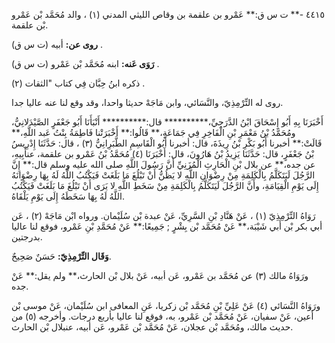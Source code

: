 ٤٤١٥ -** ت س ق:** عَمْرو بن علقمة بن وقاص الليثي المدني (١) ، والد مُحَمَّد بْن عَمْرو بْن علقمة.

**روى عن:** أبيه (ت س ق) .

**رَوَى عَنه:** ابنه مُحَمَّد بْن عَمْرو (ت س ق) .

ذكره ابنُ حِبَّان فِي كتاب "الثقات (٢) .

روى له التِّرْمِذِيّ، والنَّسَائي، وابن مَاجَهْ حديثا واحدا، وقد وقع لنا عنه عاليا جدا.

أَخْبَرَنَا بِهِ أَبُو إِسْحَاقَ ابْنُ الدَّرَجِيِّ،********** قال:********** أَنْبَأَنَا أَبُو جَعْفَرٍ الصَّيْدَلانِيُّ، ومُحَمَّدُ بْنُ مَعْمَرِ بْنِ الْفَاخِرِ فِي جَمَاعَةٍ،** قَالُوا:** أَخْبَرَتْنا فَاطِمَةُ بِنْتُ عَبد اللَّهِ،** قَالَتْ:** أخبرنا أَبُو بَكْرِ بْنُ رِيذَةَ، قال: أخبرنا أَبُو الْقَاسِمِ الطَّبَرِانِيُّ (٣) ، قال: حَدَّثَنَا إِدْرِيسُ بْنُ جَعْفَرٍ، قال: حَدَّثَنَا يَزِيدُ بْنُ هَارُونَ، قال: أَخْبَرَنَا (٤) مُحَمَّدُ بْنُ عَمْرو بن علقمة، عنأَبِيهِ، عن جده،** عن بلال بْنِ الْحَارِثِ الْمُزَنِيِّ أَنَّ رَسُولَ اللَّهِ صلى الله عليه وسلم قال:** إِنَّ الرَّجُلَ لَيَتَكَلَّمُ بِالْكَلِمَةِ مِنْ رِضْوَانِ اللَّهِ لا يَظُنُّ أَنْ تَبْلُغَ مَا بَلَغَتْ فَيَكْتُبُ اللَّهُ لَهُ بِهَا رِضْوَانَهُ إِلَى يَوْمِ الْقِيَامَةِ، وأَنَّ الرَّجُلَ لَيَتَكَلَّمُ بِالْكَلِمَةِ مِنْ سَخَطِ اللَّهِ لا يَرَى أَنْ تَبْلُغَ مَا بَلَغَتْ فَيَكْتُبُ اللَّهُ لَهُ بِهَا سَخَطَهُ إِلَى يَوْمِ يَلْقَاهُ.

رَوَاهُ التِّرْمِذِيّ (١) ، عَنْ هَنَّادِ بْنِ السَّرِيِّ، عَنْ عبدة بْن سُلَيْمان. ورواه ابْن مَاجَهْ (٢) ، عَن أبي بكر بْن أَبي شَيْبَة،** عَنْ مُحَمَّد بْن بِشْرٍ ; جَمِيعًا:** عَنْ مُحَمَّدِ بْنِ عَمْرو، فوقع لنا عاليا بدرجتين.

**وَقَال التِّرْمِذِيّ:** حَسَنٌ صَحِيحٌ.

ورَوَاهُ مالك (٣) عن مُحَمَّد بن عَمْرو، عَن أبيه، عَنْ بلال بْن الحارث،** ولم يقل:** عَنْ جده.

ورَوَاهُ النَّسَائي (٤) عَنْ عَلِيِّ بْنِ مُحَمَّد بْن زكريا، عَنِ المعافى ابن سُلَيْمان، عَنْ موسى بْن أعين، عَنْ سفيان، عَنْ مُحَمَّد بْن عَمْرو، به، فوقع لنا عاليا بأربع درجات. وأخرجه (٥) من حديث مالك، ومُحَمَّد بْن عجلان، عَنْ مُحَمَّد بْن عَمْرو، عَن أبيه، عنبلال بْن الحارث.